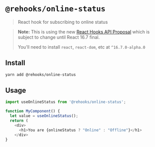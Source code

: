 # `@rehooks/online-status`

> React hook for subscribing to online status

> **Note:** This is using the new [React Hooks API Proposal](https://reactjs.org/docs/hooks-intro.html)
> which is subject to change until React 16.7 final.
>
> You'll need to install `react`, `react-dom`, etc at `^16.7.0-alpha.0`

## Install

```sh
yarn add @rehooks/online-status
```

## Usage

```js
import useOnlineStatus from '@rehooks/online-status';

function MyComponent() {
  let value = useOnlineStatus();
  return (
    <div>
      <h1>You are {onlineStatus ? "Online" : "Offline"}</h1>
    </div>
}
```
